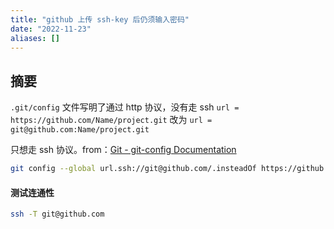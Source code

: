 ```yaml
---
title: "github 上传 ssh-key 后仍须输入密码"
date: "2022-11-23"
aliases: []
---
```

## 摘要
`.git/config` 文件写明了通过 http 协议，没有走 ssh
`url = https://github.com/Name/project.git`
改为
`url = git@github.com:Name/project.git`

只想走 ssh 协议。from：[Git - git-config Documentation](https://git-scm.com/docs/git-config#Documentation/git-config.txt-urlltbasegtinsteadOf)
```bash
git config --global url.ssh://git@github.com/.insteadOf https://github.com/
```

#### 测试连通性
```bash
ssh -T git@github.com
```
